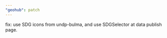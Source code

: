 ```yaml
---
"geohub": patch
---
```


fix: use SDG icons from undp-bulma, and use SDGSelector at data publish page.
